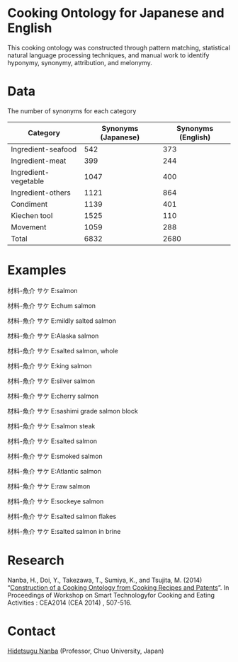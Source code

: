 # Cooking Ontology for Japanese and English

This cooking ontology was constructed through pattern matching, statistical natural language processing techniques, and manual work to identify hyponymy, synonymy, attribution, and melonymy.

# Data

The number of synonyms for each category

|Category|Synonyms (Japanese)|Synonyms (English)|
|----|----|----|
|Ingredient-seafood|542|373|
|Ingredient-meat|399|244|
|Ingredient-vegetable|1047|400|
|Ingredient-others|1121|864|
|Condiment|1139|401|
|Kiechen tool|1525|110|
|Movement|1059|288|
|Total|6832|2680|

# Examples

材料-魚介  サケ  E:salmon

材料-魚介  サケ  E:chum salmon

材料-魚介	サケ	E:mildly salted salmon

材料-魚介	サケ	E:Alaska salmon

材料-魚介	サケ	E:salted salmon, whole

材料-魚介	サケ	E:king salmon

材料-魚介	サケ	E:silver salmon

材料-魚介	サケ	E:cherry salmon

材料-魚介	サケ	E:sashimi grade salmon block

材料-魚介	サケ	E:salmon steak

材料-魚介	サケ	E:salted salmon

材料-魚介	サケ	E:smoked salmon

材料-魚介	サケ	E:Atlantic salmon

材料-魚介	サケ	E:raw salmon

材料-魚介	サケ	E:sockeye salmon

材料-魚介	サケ	E:salted salmon flakes

材料-魚介	サケ	E:salted salmon in brine


# Research

Nanba, H., Doi, Y., Takezawa, T., Sumiya, K., and Tsujita, M. (2014) “<a href="https://dl.acm.org/doi/10.1145/2638728.2641328">Construction of a Cooking Ontology from Cooking Recipes and Patents</a>”. In Proceedings of Workshop on Smart Technologyfor Cooking and Eating Activities : CEA2014 (CEA 2014) , 507-516.

# Contact

<a href="http://nlp.indsys.chuo-u.ac.jp/index_en.html">Hidetsugu Nanba</a> (Professor, Chuo University, Japan)
